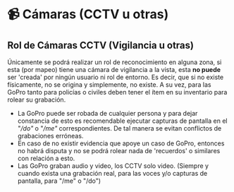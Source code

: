 # 📹 Cámaras (CCTV u otras)

## R﻿ol de Cámaras CCTV (Vigilancia u otras)

Únicamente se podrá realizar un rol de reconocimiento en alguna zona, si esta (por mapeo) tiene una cámara de vigilancia a la vista, esta **no puede** ser 'creada' por ningún usuario ni rol de entorno. Es decir, que si no existe físicamente, no se origina y simplemente, no existe. A su vez, para las GoPro tanto para policías o civiles deben tener el ítem en su inventario para rolear su grabación.

* La GoPro puede ser robada de cualquier persona y para dejar constancia de esto es recomendable ejecutar capturas de pantalla en el "_/do"_ o "_/me"_ correspondientes. De tal manera se evitan conflictos de grabaciones erróneas.
* En caso de no existir evidencia que apoye un caso de GoPro, entonces no habrá disputa y no se podrá rolear nada de 'recuerdos' o similares con relación a esto.
* Las GoPro graban audio y video, los CCTV solo video. (Siempre y cuando exista una grabación real, para las voces y/o capturas de pantalla, para "/me" o "/do")
